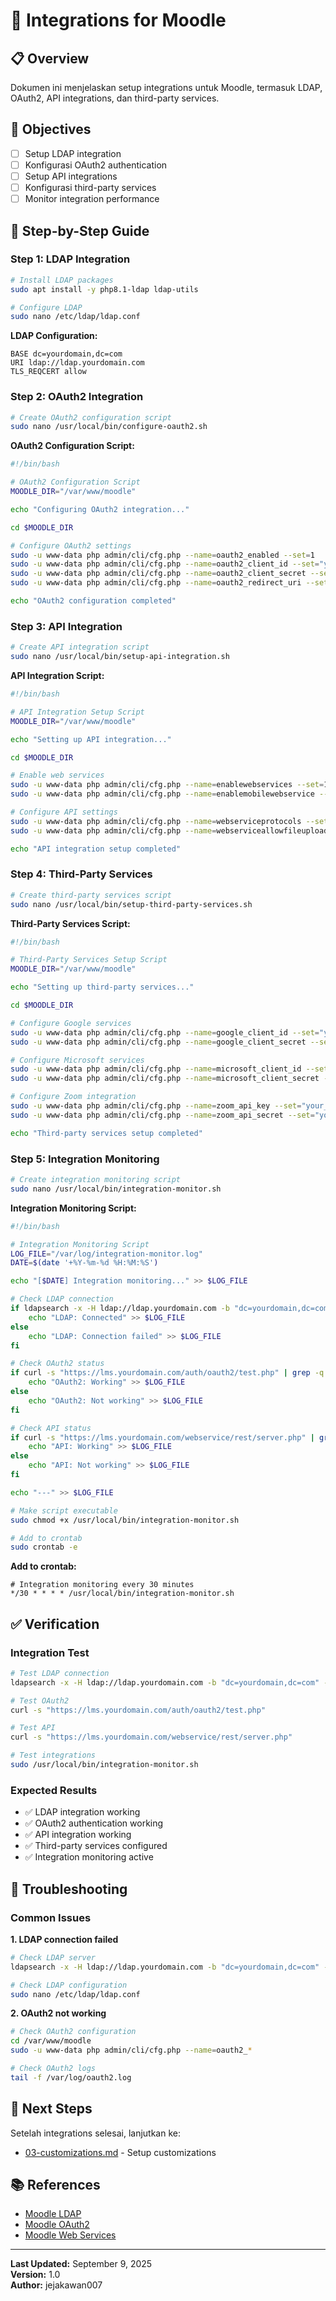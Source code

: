 # 🔗 Integrations for Moodle

## 📋 Overview

Dokumen ini menjelaskan setup integrations untuk Moodle, termasuk LDAP, OAuth2, API integrations, dan third-party services.

## 🎯 Objectives

- [ ] Setup LDAP integration
- [ ] Konfigurasi OAuth2 authentication
- [ ] Setup API integrations
- [ ] Konfigurasi third-party services
- [ ] Monitor integration performance

## 🔧 Step-by-Step Guide

### Step 1: LDAP Integration

```bash
# Install LDAP packages
sudo apt install -y php8.1-ldap ldap-utils

# Configure LDAP
sudo nano /etc/ldap/ldap.conf
```

**LDAP Configuration:**
```
BASE dc=yourdomain,dc=com
URI ldap://ldap.yourdomain.com
TLS_REQCERT allow
```

### Step 2: OAuth2 Integration

```bash
# Create OAuth2 configuration script
sudo nano /usr/local/bin/configure-oauth2.sh
```

**OAuth2 Configuration Script:**
```bash
#!/bin/bash

# OAuth2 Configuration Script
MOODLE_DIR="/var/www/moodle"

echo "Configuring OAuth2 integration..."

cd $MOODLE_DIR

# Configure OAuth2 settings
sudo -u www-data php admin/cli/cfg.php --name=oauth2_enabled --set=1
sudo -u www-data php admin/cli/cfg.php --name=oauth2_client_id --set="your_client_id"
sudo -u www-data php admin/cli/cfg.php --name=oauth2_client_secret --set="your_client_secret"
sudo -u www-data php admin/cli/cfg.php --name=oauth2_redirect_uri --set="https://lms.yourdomain.com/auth/oauth2/callback.php"

echo "OAuth2 configuration completed"
```

### Step 3: API Integration

```bash
# Create API integration script
sudo nano /usr/local/bin/setup-api-integration.sh
```

**API Integration Script:**
```bash
#!/bin/bash

# API Integration Setup Script
MOODLE_DIR="/var/www/moodle"

echo "Setting up API integration..."

cd $MOODLE_DIR

# Enable web services
sudo -u www-data php admin/cli/cfg.php --name=enablewebservices --set=1
sudo -u www-data php admin/cli/cfg.php --name=enablemobilewebservice --set=1

# Configure API settings
sudo -u www-data php admin/cli/cfg.php --name=webserviceprotocols --set="rest,soap"
sudo -u www-data php admin/cli/cfg.php --name=webserviceallowfileupload --set=1

echo "API integration setup completed"
```

### Step 4: Third-Party Services

```bash
# Create third-party services script
sudo nano /usr/local/bin/setup-third-party-services.sh
```

**Third-Party Services Script:**
```bash
#!/bin/bash

# Third-Party Services Setup Script
MOODLE_DIR="/var/www/moodle"

echo "Setting up third-party services..."

cd $MOODLE_DIR

# Configure Google services
sudo -u www-data php admin/cli/cfg.php --name=google_client_id --set="your_google_client_id"
sudo -u www-data php admin/cli/cfg.php --name=google_client_secret --set="your_google_client_secret"

# Configure Microsoft services
sudo -u www-data php admin/cli/cfg.php --name=microsoft_client_id --set="your_microsoft_client_id"
sudo -u www-data php admin/cli/cfg.php --name=microsoft_client_secret --set="your_microsoft_client_secret"

# Configure Zoom integration
sudo -u www-data php admin/cli/cfg.php --name=zoom_api_key --set="your_zoom_api_key"
sudo -u www-data php admin/cli/cfg.php --name=zoom_api_secret --set="your_zoom_api_secret"

echo "Third-party services setup completed"
```

### Step 5: Integration Monitoring

```bash
# Create integration monitoring script
sudo nano /usr/local/bin/integration-monitor.sh
```

**Integration Monitoring Script:**
```bash
#!/bin/bash

# Integration Monitoring Script
LOG_FILE="/var/log/integration-monitor.log"
DATE=$(date '+%Y-%m-%d %H:%M:%S')

echo "[$DATE] Integration monitoring..." >> $LOG_FILE

# Check LDAP connection
if ldapsearch -x -H ldap://ldap.yourdomain.com -b "dc=yourdomain,dc=com" -s base >/dev/null 2>&1; then
    echo "LDAP: Connected" >> $LOG_FILE
else
    echo "LDAP: Connection failed" >> $LOG_FILE
fi

# Check OAuth2 status
if curl -s "https://lms.yourdomain.com/auth/oauth2/test.php" | grep -q "success"; then
    echo "OAuth2: Working" >> $LOG_FILE
else
    echo "OAuth2: Not working" >> $LOG_FILE
fi

# Check API status
if curl -s "https://lms.yourdomain.com/webservice/rest/server.php" | grep -q "Moodle"; then
    echo "API: Working" >> $LOG_FILE
else
    echo "API: Not working" >> $LOG_FILE
fi

echo "---" >> $LOG_FILE
```

```bash
# Make script executable
sudo chmod +x /usr/local/bin/integration-monitor.sh

# Add to crontab
sudo crontab -e
```

**Add to crontab:**
```
# Integration monitoring every 30 minutes
*/30 * * * * /usr/local/bin/integration-monitor.sh
```

## ✅ Verification

### Integration Test

```bash
# Test LDAP connection
ldapsearch -x -H ldap://ldap.yourdomain.com -b "dc=yourdomain,dc=com" -s base

# Test OAuth2
curl -s "https://lms.yourdomain.com/auth/oauth2/test.php"

# Test API
curl -s "https://lms.yourdomain.com/webservice/rest/server.php"

# Test integrations
sudo /usr/local/bin/integration-monitor.sh
```

### Expected Results

- ✅ LDAP integration working
- ✅ OAuth2 authentication working
- ✅ API integration working
- ✅ Third-party services configured
- ✅ Integration monitoring active

## 🚨 Troubleshooting

### Common Issues

**1. LDAP connection failed**
```bash
# Check LDAP server
ldapsearch -x -H ldap://ldap.yourdomain.com -b "dc=yourdomain,dc=com" -s base

# Check LDAP configuration
sudo nano /etc/ldap/ldap.conf
```

**2. OAuth2 not working**
```bash
# Check OAuth2 configuration
cd /var/www/moodle
sudo -u www-data php admin/cli/cfg.php --name=oauth2_*

# Check OAuth2 logs
tail -f /var/log/oauth2.log
```

## 📝 Next Steps

Setelah integrations selesai, lanjutkan ke:
- [03-customizations.md](03-customizations.md) - Setup customizations

## 📚 References

- [Moodle LDAP](https://docs.moodle.org/400/en/LDAP_authentication)
- [Moodle OAuth2](https://docs.moodle.org/400/en/OAuth_2_authentication)
- [Moodle Web Services](https://docs.moodle.org/400/en/Web_services)

---

**Last Updated:** September 9, 2025  
**Version:** 1.0  
**Author:** jejakawan007
